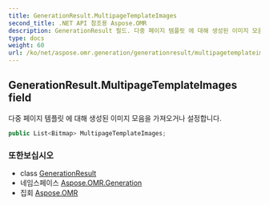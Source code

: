 ```yaml
---
title: GenerationResult.MultipageTemplateImages
second_title: .NET API 참조용 Aspose.OMR
description: GenerationResult 필드. 다중 페이지 템플릿 에 대해 생성된 이미지 모음을 가져오거나 설정합니다.
type: docs
weight: 60
url: /ko/net/aspose.omr.generation/generationresult/multipagetemplateimages/
---
```

## GenerationResult.MultipageTemplateImages field

다중 페이지 템플릿 에 대해 생성된 이미지 모음을 가져오거나 설정합니다.

```csharp
public List<Bitmap> MultipageTemplateImages;
```

### 또한보십시오

* class [GenerationResult](../)
* 네임스페이스 [Aspose.OMR.Generation](../../generationresult/)
* 집회 [Aspose.OMR](../../../)


